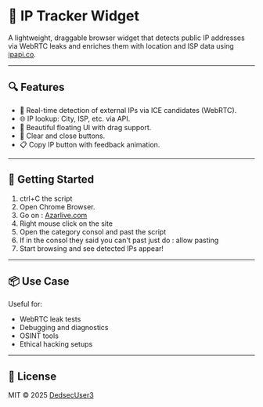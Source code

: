 
# 📡 IP Tracker Widget

A lightweight, draggable browser widget that detects public IP addresses via WebRTC leaks and enriches them with location and ISP data using [ipapi.co](https://ipapi.co/).

---

## 🔍 Features

- 🔧 Real-time detection of external IPs via ICE candidates (WebRTC).
- 🌐 IP lookup: City, ISP, etc. via API.
- 🧱 Beautiful floating UI with drag support.
- 🧹 Clear and close buttons.
- 📋 Copy IP button with feedback animation.

---

## 🚀 Getting Started

1. ctrl+C the script
2. Open Chrome Browser.
3. Go on : [Azarlive.com](https://azarlive.com) 
4. Right mouse click on the site
5. Open the category consol and past the script
6. If in the consol they said you can't past just do : allow pasting
7. Start browsing and see detected IPs appear!

---

## 📦 Use Case

Useful for:

- WebRTC leak tests
- Debugging and diagnostics
- OSINT tools
- Ethical hacking setups

---

## 📜 License

MIT © 2025 [DedsecUser3](https://github.com/DedsecUser3)
